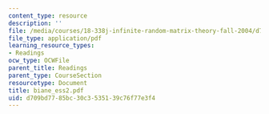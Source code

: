 ```yaml
---
content_type: resource
description: ''
file: /media/courses/18-338j-infinite-random-matrix-theory-fall-2004/d709bd7785bc30c3535139c76f77e3f4_biane_ess2.pdf
file_type: application/pdf
learning_resource_types:
- Readings
ocw_type: OCWFile
parent_title: Readings
parent_type: CourseSection
resourcetype: Document
title: biane_ess2.pdf
uid: d709bd77-85bc-30c3-5351-39c76f77e3f4
---
```

